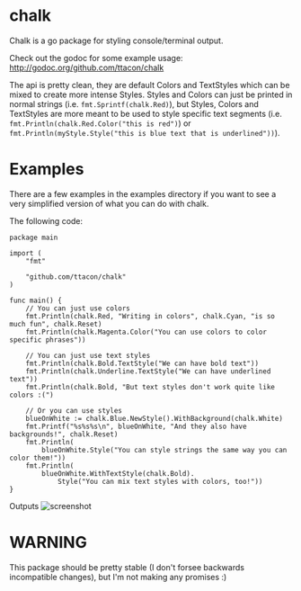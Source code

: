 chalk
=============

Chalk is a go package for styling console/terminal output.

Check out the godoc for some example usage:
http://godoc.org/github.com/ttacon/chalk

The api is pretty clean, they are default Colors and TextStyles
which can be mixed to create more intense Styles. Styles and Colors
can just be printed in normal strings (i.e. ```fmt.Sprintf(chalk.Red)```), but
Styles, Colors and TextStyles are more meant to be used to style specific
text segments (i.e. ```fmt.Println(chalk.Red.Color("this is red")```) or
```fmt.Println(myStyle.Style("this is blue text that is underlined"))```).

Examples
=============

There are a few examples in the examples directory if you want to see a very
simplified version of what you can do with chalk.

The following code:
```
package main

import (
	"fmt"

	"github.com/ttacon/chalk"
)

func main() {
	// You can just use colors
	fmt.Println(chalk.Red, "Writing in colors", chalk.Cyan, "is so much fun", chalk.Reset)
	fmt.Println(chalk.Magenta.Color("You can use colors to color specific phrases"))

	// You can just use text styles
	fmt.Println(chalk.Bold.TextStyle("We can have bold text"))
	fmt.Println(chalk.Underline.TextStyle("We can have underlined text"))
	fmt.Println(chalk.Bold, "But text styles don't work quite like colors :(")

	// Or you can use styles
	blueOnWhite := chalk.Blue.NewStyle().WithBackground(chalk.White)
	fmt.Printf("%s%s%s\n", blueOnWhite, "And they also have backgrounds!", chalk.Reset)
	fmt.Println(
		blueOnWhite.Style("You can style strings the same way you can color them!"))
	fmt.Println(
		blueOnWhite.WithTextStyle(chalk.Bold).
			Style("You can mix text styles with colors, too!"))
}

```
Outputs
![screenshot](https://raw.githubusercontent.com/ttacon/chalk/master/img/chalk_example.png)


WARNING
=============

This package should be pretty stable (I don't forsee backwards incompatible changes), but I'm not making any promises :)